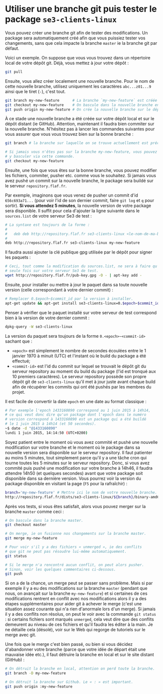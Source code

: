 # Utiliser une branche git puis tester le package `se3-clients-linux`

Vous pouvez créer une branche git afin de tester des modifications.
Un package sera automatiquement créé afin que vous puissiez tester
vos changements, sans que cela impacte la branche `master` ie la
branche git par défaut.

Voici un exemple. On suppose que vous vous trouvez dans un répertoire
local de votre dépôt git. Déjà, vous mettez à jour votre dépôt :

```sh
git pull
```

Ensuite, vous allez créer localement une nouvelle branche. Pour
le nom de cette nouvelle branche, utilisez uniquement les caractères
`abc...z01...9` ainsi que le tiret (`-`), c'est tout.

```sh
git branch my-new-feature      # La branche `my-new-feature` est créée en local.
git checkout my-new-feature    # On bascule dans la nouvelle branche en local.
git push origin my-new-feature # On crée la nouvelle branche sur le dépôt distant aussi (ie sur Github)
```

À ce stade une nouvelle branche a été créée sur votre dépôt local
et sur le dépôt distant (ie GitHub). Attention, maintenant il faudra
bien commiter sur la nouvelle branche. N'hésitez pas à lancer les
commandes suivantes pour vous assurer que vous vous trouvez bien sur
la bonne branche :

```sh
git branch # la branche sur laquelle on se trouve actuellement est précédée d'un `*`

# Si jamais vous n'êtes pas sur la branche my-new-feature, vous pouvez
# y basculer via cette commande.
git checkout my-new-feature
```

Ensuite, une fois que vous êtes sur la bonne branche, vous pouvez
modifier les fichiers, commiter, pusher etc. comme vous le souhaitez.
Si jamais vous avez pushé un commit sur la nouvelle branche, le
package sera buildé sur le serveur `repository.flaf.fr`.

Par exemple, imaginons que vous venez de pusher un commit d'id
`656c693a71...` (pour voir l'id de son dernier commit, faire `git log`
et `q` pour sortir). **Si vous attendez 5 minutes**, la nouvelle version
de votre package sera disponible. Il suffit pour cela d'ajouter
la ligne suivante dans le `sources.list` de votre serveur Se3 de test :

```sh
# La syntaxe est toujours de la forme :
#
#   deb deb http://repository.flaf.fr se3-clients-linux <le-nom-de-ma-branche-git>
#
deb http://repository.flaf.fr se3-clients-linux my-new-feature
```

Il faudra aussi ajouter la clé publique gpg utilisée par le dépôt
pour signer les paquets :

```sh
# Ceci, tout comme la modification du sources.list, ne sera à faire qu'une
# seule fois sur votre serveur Se3 de test.
wget http://repository.flaf.fr/pub-key.gpg -O - | apt-key add -
```

Ensuite, pour installer ou mettre à jour le paquet dans sa
toute nouvelle version (celle correspondant à votre dernier commit) :

```sh
# Remplacer 0.$epoch~$commit_id par la version à installer.
apt-get update && apt-get install se3-clients-linux=0.$epoch~$commit_id
```

Penser à vérifier que le paquet installé sur votre serveur de test
correspond bien à la version de votre dernier commit :

```sh
dpkg-query -W se3-clients-linux
```

La version du paquet sera toujours de la forme `0.<epoch>~<commit-id>`
sachant que :

* `<epoch>` est simplement le nombre de secondes écoulées
entre le 1 janvier 1970 à minuit (UTC) et l'instant où le build
du package a été effectué;
* `<commit-id>` est l'id du commit sur lequel se trouvait le dépôt
git du serveur repository au moment du build du package (l'id est
tronqué aux 10 premiers caractères). Le serveur repository possède
son propre dépôt git de `se3-clients-linux` qu'il met à jour
juste avant chaque build afin de récupérer les commits qui ont été
pushés par les membres du projet.

Il est facile de convertir la date `epoch` en une date au format
classique :

```sh
# Par exemple l'epoch 1433160890 correspond au 1 juin 2015 à 14h14,
# ce qui veut donc dire qu'un package dont l'epoch dans le numéro
# version correspond à 1433160890 est un package qui a été buildé
# le 1 juin 2015 à 14h14 (et 50 secondes).
~$ date -d "@1433160890"
lundi 1 juin 2015, 14:14:50 (UTC+0200)
```

Soyez patient entre le moment où vous avez commité et pushé
une nouvelle modification sur votre branche et le moment où
le package dans sa nouvelle version sera disponible sur le
serveur repository. Il faut patienter au moins 5 minutes, tout
simplement parce qu'il y a une tâche cron qui tourne toutes les
5 minutes sur le serveur repository. Donc, si vous avez commité
puis pushé une modification sur votre branche à 14h46, il faudra
attendre 14h50 (et quelques secondes) avant que votre package
soit disponible dans sa dernière version. Vous pourrez voir la
version du package disponible en visitant la page (`F5` pour
la rafraîchir) :

```sh
branch='my-new-feature' # Mettre ici le nom de votre nouvelle branche.
http://repository.flaf.fr/dists/se3-clients-linux/${branch}/binary-amd64/Packages
```

Après vos tests, si vous êtes satisfait, alors vous pouvez merger
sur la branche `master` comme ceci :

```sh
# On bascule dans la branche master.
git checkout master

# On merge, ie on fusionne nos changements sur la branche master.
git merge my-new-feature

# Pour voir s'il y a des fichiers « unmerged », ie des conflits
# que git ne peut pas résoudre lui-même automatiquement.
git status

# Si le merge n'a rencontré aucun conflit, on peut alors pusher.
# Sinon, voir les quelques commentaires ci-dessous.
git push
```

Si on a de la chance, un merge peut se passer sans problème.
Mais si par exemple il y a eu des modifications sur la branche
`master` (pendant que nous, on avançait sur la branche `my-new-feature`)
et si certaines de ces modifications rentrent en conflit avec
nos modifications alors il y a des étapes supplémentaires pour
aider git à achever le merge (c'est une situation assez courante qui
n'a rien d'anormale lors d'un merge). Si
jamais il y a des conflits non résolus, on peut le voir avec la
commande `git status` : si certains fichiers sont marqués `unmerged`,
cela veut dire que des conflits demeurent au niveau de ces fichiers
et qu'il faudra les éditer à la main. Je ne détaille cela (désolé),
voir sur le Web qui regorge de tutoriels sur le merge avec git.


Une fois que le merge c'est bien passé, ou bien si vous décidez
d'abandonner votre branche (parce que votre idée de départ était
une mauvaise idée etc.), il faut détruire la branche en local
et sur le site distant (GitHub) :

```sh
# On détruit la branche en local, attention on perd toute la branche.
git branch -D my-new-feature

# On détruit la branche sur Github. Le « : » est important.
git push origin :my-new-feature
```


